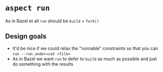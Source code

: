# `aspect run`

As in Bazel et all `run` should be `build` + `fork()`

## Design goals
- It'd be nice if we could relax the "runnable" constraints so that you can `run --run_under=cat <file>`
- As in Bazel we want `run` to defer to `build` as much as possible and just do something with the results
